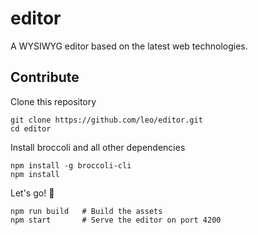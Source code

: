 # editor

A WYSIWYG editor based on the latest web technologies.

## Contribute

Clone this repository

```shell
git clone https://github.com/leo/editor.git
cd editor
```

Install broccoli and all other dependencies

```shell
npm install -g broccoli-cli
npm install
```

Let's go! :horse:

```shell
npm run build   # Build the assets
npm start       # Serve the editor on port 4200
```
